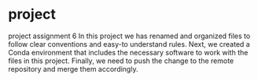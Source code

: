 # project
project assignment 6
In this project we has renamed and organized files to follow clear conventions
and easy-to understand rules.
Next, we created a Conda environment that includes the necessary software to
work with the files in this project.
Finally, we need to push the change to the remote repository and merge them 
accordingly.

